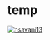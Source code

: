 # temp
 [![nsavani13](https://circleci.com/gh/nsavani13/python-circleci.svg?style=svg)](https://app.circleci.com/pipelines/github/nsavani13/python-circleci?branch=main&filter=all)
